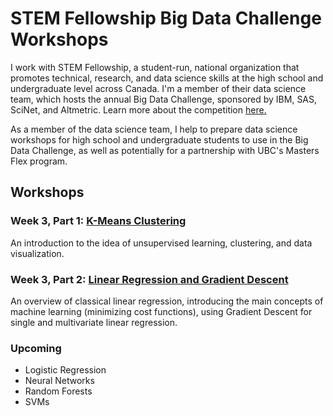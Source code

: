 # STEM Fellowship Big Data Challenge Workshops

I work with STEM Fellowship, a student-run, national organization that promotes technical, research, and data science skills at the high school and undergraduate level across Canada. I'm a member of their data science team, which hosts the annual Big Data Challenge, sponsored by IBM, SAS, SciNet, and Altmetric. Learn more about the competition [here.](http://stemfellowship.org/big-data-challenge/)

As a member of the data science team, I help to prepare data science workshops for high school and undergraduate students to use in the Big Data Challenge, as well as potentially for a partnership with UBC's Masters Flex program.

## Workshops

### Week 3, Part 1: [K-Means Clustering](https://github.com/jacobdanovitch/Data-Science-Workshops/blob/master/K%20Means%20Clustering.ipynb)
An introduction to the idea of unsupervised learning, clustering, and data visualization.

### Week 3, Part 2: [Linear Regression and Gradient Descent](https://github.com/jacobdanovitch/Data-Science-Workshops/blob/master/Linear%20Regression.ipynb)
An overview of classical linear regression, introducing the main concepts of machine learning (minimizing cost functions), using Gradient Descent for single and multivariate linear regression.

### Upcoming
* Logistic Regression
* Neural Networks
* Random Forests
* SVMs
